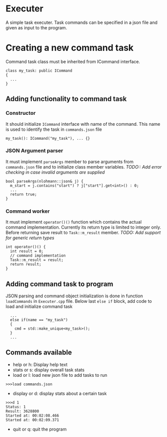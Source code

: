 # Executer
A simple task executer. Task commands can be specified in a json file and given as input to the program.

# Creating a new command task
Command task class must be inherited from ICommand interface.
```
class my_task: public ICommand
{
  ...
}
```

## Adding functionality to command task

### Constructor
It should initialize `ICommand` interface with name of the command. This name is used to identify the task in `commands.json` file
```
my_task(): ICommand("my_task"), ... {}
```

### JSON Argument parser
It must implement `parseArgs` member to parse arguments from `commands.json` file and to initialize class member variables.
*TODO:: Add error checking in case invalid arguments are supplied*
```
bool parseArgs(nlohmann::json& j) {
  m_start = j.contains("start") ? j["start"].get<int>() : 0;
  ...
  return true;
}
```
### Command worker
It must implement `operator()()` function which contains the actual command implementation. Currently its return type is limited to integer only.
Before returning save result to `Task::m_result` member.
*TODO: Add support for generic return types*
```
int operator()() {
  int result = 0;
  // command implementation
  Task::m_result = result;
  return result;
}
```
## Adding command task to program
JSON parsing and command object initialization is done in function `loadCommands` in `Executer.cpp` file.
Below last `else if` block, add code to load and initialize command task
```
  ...
  else if(name == "my_task")
  {
    cmd = std::make_unique<my_task>();
  }
  ...
```

## Commands available
- help or h: Display help text
- stats or s: display overall task stats
- load or l: load new json file to add tasks to run
```
>>>load commands.json
```
- display or d: display stats about a certain task
```
>>>d 1
Status: 1
Result: 3628800
Started at: 00:02:08.466
Started at: 00:02:09.371
```
- quit or q: quit the program
